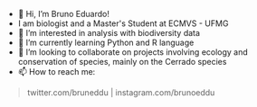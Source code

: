 - 👋 Hi, I’m Bruno Eduardo!
- I am biologist and a Master's Student at ECMVS - UFMG 
- 👀 I’m interested in analysis with biodiversity data
- 🌱 I’m currently learning Python and R language
- 💞️ I’m looking to collaborate on projects involving ecology and conservation of species, mainly on the Cerrado species
- 📫 How to reach me:
> twitter.com/bruneddu | instagram.com/brunoeddu

<!---
brunoeddu/brunoeddu is a ✨ special ✨ repository because its `README.md` (this file) appears on your GitHub profile.
You can click the Preview link to take a look at your changes.
--->
